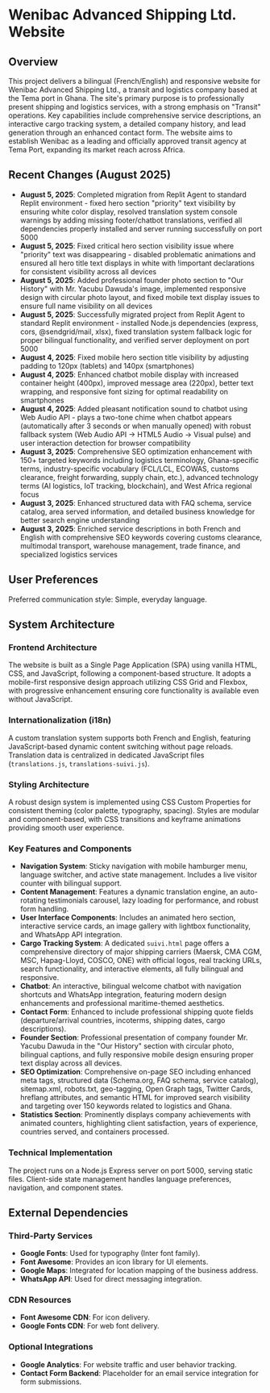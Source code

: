 # Wenibac Advanced Shipping Ltd. Website

## Overview
This project delivers a bilingual (French/English) and responsive website for Wenibac Advanced Shipping Ltd., a transit and logistics company based at the Tema port in Ghana. The site's primary purpose is to professionally present shipping and logistics services, with a strong emphasis on "Transit" operations. Key capabilities include comprehensive service descriptions, an interactive cargo tracking system, a detailed company history, and lead generation through an enhanced contact form. The website aims to establish Wenibac as a leading and officially approved transit agency at Tema Port, expanding its market reach across Africa.

## Recent Changes (August 2025)
- **August 5, 2025**: Completed migration from Replit Agent to standard Replit environment - fixed hero section "priority" text visibility by ensuring white color display, resolved translation system console warnings by adding missing footer/chatbot translations, verified all dependencies properly installed and server running successfully on port 5000
- **August 5, 2025**: Fixed critical hero section visibility issue where "priority" text was disappearing - disabled problematic animations and ensured all hero title text displays in white with !important declarations for consistent visibility across all devices
- **August 5, 2025**: Added professional founder photo section to "Our History" with Mr. Yacubu Dawuda's image, implemented responsive design with circular photo layout, and fixed mobile text display issues to ensure full name visibility on all devices
- **August 5, 2025**: Successfully migrated project from Replit Agent to standard Replit environment - installed Node.js dependencies (express, cors, @sendgrid/mail, xlsx), fixed translation system fallback logic for proper bilingual functionality, and verified server deployment on port 5000
- **August 4, 2025**: Fixed mobile hero section title visibility by adjusting padding to 120px (tablets) and 140px (smartphones)
- **August 4, 2025**: Enhanced chatbot mobile display with increased container height (400px), improved message area (220px), better text wrapping, and responsive font sizing for optimal readability on smartphones
- **August 4, 2025**: Added pleasant notification sound to chatbot using Web Audio API - plays a two-tone chime when chatbot appears (automatically after 3 seconds or when manually opened) with robust fallback system (Web Audio API → HTML5 Audio → Visual pulse) and user interaction detection for browser compatibility
- **August 3, 2025**: Comprehensive SEO optimization enhancement with 150+ targeted keywords including logistics terminology, Ghana-specific terms, industry-specific vocabulary (FCL/LCL, ECOWAS, customs clearance, freight forwarding, supply chain, etc.), advanced technology terms (AI logistics, IoT tracking, blockchain), and West Africa regional focus
- **August 3, 2025**: Enhanced structured data with FAQ schema, service catalog, area served information, and detailed business knowledge for better search engine understanding
- **August 3, 2025**: Enriched service descriptions in both French and English with comprehensive SEO keywords covering customs clearance, multimodal transport, warehouse management, trade finance, and specialized logistics services

## User Preferences
Preferred communication style: Simple, everyday language.

## System Architecture
### Frontend Architecture
The website is built as a Single Page Application (SPA) using vanilla HTML, CSS, and JavaScript, following a component-based structure. It adopts a mobile-first responsive design approach utilizing CSS Grid and Flexbox, with progressive enhancement ensuring core functionality is available even without JavaScript.

### Internationalization (i18n)
A custom translation system supports both French and English, featuring JavaScript-based dynamic content switching without page reloads. Translation data is centralized in dedicated JavaScript files (`translations.js`, `translations-suivi.js`).

### Styling Architecture
A robust design system is implemented using CSS Custom Properties for consistent theming (color palette, typography, spacing). Styles are modular and component-based, with CSS transitions and keyframe animations providing smooth user experience.

### Key Features and Components
- **Navigation System**: Sticky navigation with mobile hamburger menu, language switcher, and active state management. Includes a live visitor counter with bilingual support.
- **Content Management**: Features a dynamic translation engine, an auto-rotating testimonials carousel, lazy loading for performance, and robust form handling.
- **User Interface Components**: Includes an animated hero section, interactive service cards, an image gallery with lightbox functionality, and WhatsApp API integration.
- **Cargo Tracking System**: A dedicated `suivi.html` page offers a comprehensive directory of major shipping carriers (Maersk, CMA CGM, MSC, Hapag-Lloyd, COSCO, ONE) with official logos, real tracking URLs, search functionality, and interactive elements, all fully bilingual and responsive.
- **Chatbot**: An interactive, bilingual welcome chatbot with navigation shortcuts and WhatsApp integration, featuring modern design enhancements and professional maritime-themed aesthetics.
- **Contact Form**: Enhanced to include professional shipping quote fields (departure/arrival countries, incoterms, shipping dates, cargo descriptions).
- **Founder Section**: Professional presentation of company founder Mr. Yacubu Dawuda in the "Our History" section with circular photo, bilingual captions, and fully responsive mobile design ensuring proper text display across all devices.
- **SEO Optimization**: Comprehensive on-page SEO including enhanced meta tags, structured data (Schema.org, FAQ schema, service catalog), sitemap.xml, robots.txt, geo-tagging, Open Graph tags, Twitter Cards, hreflang attributes, and semantic HTML for improved search visibility and targeting over 150 keywords related to logistics and Ghana.
- **Statistics Section**: Prominently displays company achievements with animated counters, highlighting client satisfaction, years of experience, countries served, and containers processed.

### Technical Implementation
The project runs on a Node.js Express server on port 5000, serving static files. Client-side state management handles language preferences, navigation, and component states.

## External Dependencies
### Third-Party Services
- **Google Fonts**: Used for typography (Inter font family).
- **Font Awesome**: Provides an icon library for UI elements.
- **Google Maps**: Integrated for location mapping of the business address.
- **WhatsApp API**: Used for direct messaging integration.

### CDN Resources
- **Font Awesome CDN**: For icon delivery.
- **Google Fonts CDN**: For web font delivery.

### Optional Integrations
- **Google Analytics**: For website traffic and user behavior tracking.
- **Contact Form Backend**: Placeholder for an email service integration for form submissions.